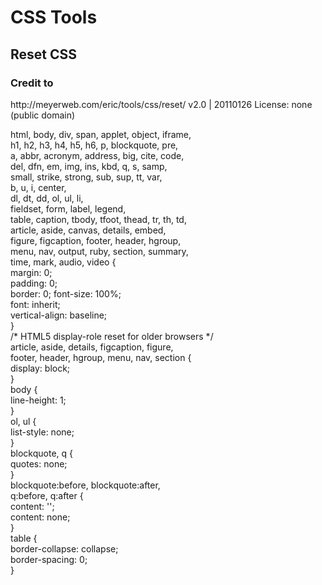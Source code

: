 <h1>CSS Tools</h1>

<h2>Reset CSS</h2>
<h3>Credit to</h3>
	http://meyerweb.com/eric/tools/css/reset/ 
	v2.0 | 20110126
	License: none (public domain)


<P>
html, body, div, span, applet, object, iframe, <br>
h1, h2, h3, h4, h5, h6, p, blockquote, pre, <br>
a, abbr, acronym, address, big, cite, code, <br>
del, dfn, em, img, ins, kbd, q, s, samp, <br>
small, strike, strong, sub, sup, tt, var, <br>
b, u, i, center, <br>
dl, dt, dd, ol, ul, li, <br>
fieldset, form, label, legend, <br>
table, caption, tbody, tfoot, thead, tr, th, td, <br>
article, aside, canvas, details, embed,  <br>
figure, figcaption, footer, header, hgroup,  <br>
menu, nav, output, ruby, section, summary, <br>
time, mark, audio, video { <br>
	margin: 0; <br>
	padding: 0; <br>
	border: 0;
	font-size: 100%; <br>
	font: inherit; <br>
	vertical-align: baseline; <br>
} <br>
/* HTML5 display-role reset for older browsers */ <br>
article, aside, details, figcaption, figure,  <br>
footer, header, hgroup, menu, nav, section { <br>
	display: block; <br>
} <br>
body { <br>
	line-height: 1; <br>
} <br>
ol, ul { <br>
	list-style: none; <br>
} <br>
blockquote, q { <br>
	quotes: none; <br>
} <br>
blockquote:before, blockquote:after, <br>
q:before, q:after { <br>
	content: ''; <br>
	content: none; <br>
} <br>
table { <br>
	border-collapse: collapse; <br>
	border-spacing: 0; <br>
} <br>
</p>
